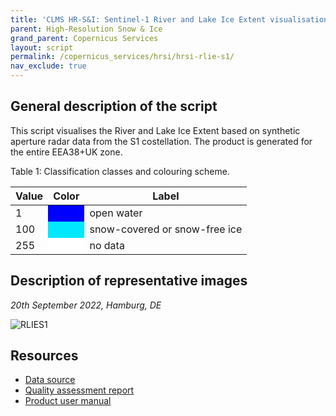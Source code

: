 ```yaml
---
title: 'CLMS HR-S&I: Sentinel-1 River and Lake Ice Extent visualisation script'
parent: High-Resolution Snow & Ice
grand_parent: Copernicus Services
layout: script
permalink: /copernicus_services/hrsi/hrsi-rlie-s1/
nav_exclude: true
---
```


## General description of the script

This script visualises the River and Lake Ice Extent based on synthetic aperture radar data from the S1 costellation. The product is generated for the entire EEA38+UK zone. 

Table 1: Classification classes and colouring scheme.

<table>
      <thead>
    <tr>
      <th>Value</th>
      <th>Color</th>
      <th>Label</th>
    </tr>
  </thead>
  <tbody>
    <tr>
      <td>1</td>
      <td style="background-color: #0000FE;"></td>
      <td>open water</td>
    </tr>
    <tr>
      <td>100</td>
      <td style="background-color: #00E8FF;"></td>
      <td>snow-covered or snow-free ice</td>
    </tr>
    <tr>
      <td>255</td>
      <td style="background-color: #FFFFFF;"></td>
      <td>no data</td>
    </tr>
</tbody>
</table>

## Description of representative images

*20th September 2022, Hamburg, DE*

![RLIES1](fig/figure.png)

## Resources

- [Data source](https://land.copernicus.eu/pan-european/biophysical-parameters/high-resolution-snow-and-ice-monitoring/ice-products/ice-cover)
- [Quality assessment report](https://land.copernicus.eu/user-corner/technical-library/hrsi-ice-qar)
- [Product user manual](https://land.copernicus.eu/user-corner/technical-library/hrsi-ice-pum)

